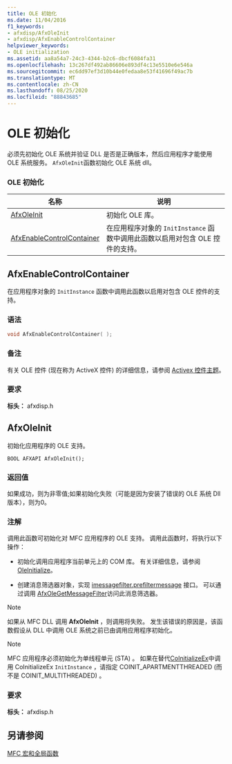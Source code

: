 ```yaml
---
title: OLE 初始化
ms.date: 11/04/2016
f1_keywords:
- afxdisp/AfxOleInit
- afxdisp/AfxEnableControlContainer
helpviewer_keywords:
- OLE initialization
ms.assetid: aa8a54a7-24c3-4344-b2c6-dbcf6084fa31
ms.openlocfilehash: 13c267df492ab86606e893df4c13e5510e6e546a
ms.sourcegitcommit: ec6dd97ef3d10b44e0fedaa8e53f41696f49ac7b
ms.translationtype: MT
ms.contentlocale: zh-CN
ms.lasthandoff: 08/25/2020
ms.locfileid: "88843685"
---
```

# <a name="ole-initialization"></a>OLE 初始化

必须先初始化 OLE 系统并验证 DLL 是否是正确版本，然后应用程序才能使用 OLE 系统服务。 `AfxOleInit`函数初始化 OLE 系统 dll。

### <a name="ole-initialization"></a>OLE 初始化

|名称|说明|
|-|-|
|[AfxOleInit](#afxoleinit)|初始化 OLE 库。|
|[AfxEnableControlContainer](#afxenablecontrolcontainer)|在应用程序对象的 `InitInstance` 函数中调用此函数以启用对包含 OLE 控件的支持。|

## <a name="afxenablecontrolcontainer"></a><a name="afxenablecontrolcontainer"></a> AfxEnableControlContainer

在应用程序对象的 `InitInstance` 函数中调用此函数以启用对包含 OLE 控件的支持。

### <a name="syntax"></a>语法

```cpp
void AfxEnableControlContainer( );
```

### <a name="remarks"></a>备注

有关 OLE 控件 (现在称为 ActiveX 控件) 的详细信息，请参阅 [Activex 控件主题](../mfc-activex-controls.md)。

### <a name="requirements"></a>要求

**标头：** afxdisp.h

## <a name="afxoleinit"></a><a name="afxoleinit"></a> AfxOleInit

初始化应用程序的 OLE 支持。

```
BOOL AFXAPI AfxOleInit();
```

### <a name="return-value"></a>返回值

如果成功，则为非零值;如果初始化失败（可能是因为安装了错误的 OLE 系统 Dll 版本），则为0。

### <a name="remarks"></a>注解

调用此函数可初始化对 MFC 应用程序的 OLE 支持。 调用此函数时，将执行以下操作：

- 初始化调用应用程序当前单元上的 COM 库。 有关详细信息，请参阅 [OleInitialize](/windows/win32/api/ole2/nf-ole2-oleinitialize)。

- 创建消息筛选器对象，实现 [imessagefilter.prefiltermessage](/windows/win32/api/objidl/nn-objidl-imessagefilter) 接口。 可以通过调用 [AfxOleGetMessageFilter](application-control.md#afxolegetmessagefilter)访问此消息筛选器。

> [!NOTE]
> 如果从 MFC DLL 调用 **AfxOleInit** ，则调用将失败。 发生该错误的原因是，该函数假设从 DLL 中调用 OLE 系统之前已由调用应用程序初始化。

> [!NOTE]
> MFC 应用程序必须初始化为单线程单元 (STA) 。 如果在替代[CoInitializeEx](/windows/win32/api/combaseapi/nf-combaseapi-coinitializeex)中调用 CoInitializeEx `InitInstance` ，请指定 COINIT_APARTMENTTHREADED (而不是 COINIT_MULTITHREADED) 。

### <a name="requirements"></a>要求

**标头：** afxdisp.h

## <a name="see-also"></a>另请参阅

[MFC 宏和全局函数](../../mfc/reference/mfc-macros-and-globals.md)
